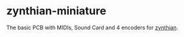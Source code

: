 # zynthian-miniature
The basic PCB with MIDIs, Sound Card and 4 encoders for [zynthian](https://www.zynthian.org). 
